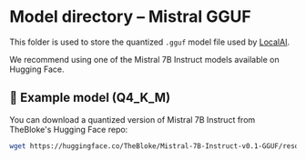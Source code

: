 # Model directory – Mistral GGUF

This folder is used to store the quantized `.gguf` model file used by [LocalAI](https://github.com/go-skynet/LocalAI).

We recommend using one of the Mistral 7B Instruct models available on Hugging Face.

## 🔗 Example model (Q4_K_M)

You can download a quantized version of Mistral 7B Instruct from TheBloke's Hugging Face repo:

```bash
wget https://huggingface.co/TheBloke/Mistral-7B-Instruct-v0.1-GGUF/resolve/main/mistral-7b-instruct-v0.1.Q4_K_M.gguf -P localai/models/
```